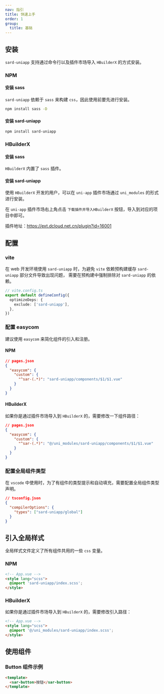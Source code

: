 ```yaml
---
nav: 指引
title: 快速上手
order: 1
group:
  title: 基础
---
```


## 安装

`sard-uniapp` 支持通过命令行以及插件市场导入 `HBuilderX` 的方式安装。

### NPM

#### 安装 sass

`sard-uniapp` 依赖于 `sass` 来构建 `css`，因此使用前要先进行安装。

```bash
npm install sass -D
```

#### 安装 sard-uniapp

```bash
npm install sard-uniapp
```

### HBuilderX

#### 安装 sass

`HBuilderX` 内置了 `sass` 插件。

#### 安装 sard-uniapp

使用 `HBuilderX` 开发的用户，可以在 `uni-app` 插件市场通过 `uni_modules` 的形式进行安装。

在 `uni-app` 插件市场右上角点击 `下载插件并导入HBuilderX` 按钮，导入到对应的项目中即可。

插件地址：<a href="https://ext.dcloud.net.cn/plugin?id=16001" target="_blank">https://ext.dcloud.net.cn/plugin?id=16001</a>

## 配置

### vite

在 web 开发环境使用 `sard-uniapp` 时，为避免 `vite` 依赖预构建缓存 `sard-uniapp` 部分文件导致出现问题，
需要在预构建中强制排除对 `sard-uniapp` 的依赖。

```ts
// vite.config.ts
export default defineConfig({
  optimizeDeps: {
    exclude: ['sard-uniapp'],
  },
})
```

### 配置 easycom

建议使用 `easycom` 来简化组件的引入和注册。

#### NPM

```json
// pages.json
{
  "easycom": {
    "custom": {
      "^sar-(.*)": "sard-uniapp/components/$1/$1.vue"
    }
  }
}
```

#### HBuilderX

如果你是通过插件市场导入到 `HBuilderX` 的，需要修改一下组件路径：

```json
// pages.json
{
  "easycom": {
    "custom": {
      "^sar-(.*)": "@/uni_modules/sard-uniapp/components/$1/$1.vue"
    }
  }
}
```

### 配置全局组件类型

在 `vscode` 中使用时，为了有组件的类型提示和自动填充，需要配置全局组件类型声明。

```json
// tsconfig.json
{
  "compilerOptions": {
    "types": ["sard-uniapp/global"]
  }
}
```

## 引入全局样式

全局样式文件定义了所有组件共用的一些 `css` 变量。

### NPM

```html
<!-- App.vue -->
<style lang="scss">
  @import 'sard-uniapp/index.scss';
</style>
```

### HBuilderX

如果你是通过插件市场导入到 `HBuilderX` 的，需要修改引入路径：

```html
<!-- App.vue -->
<style lang="scss">
  @import '@/uni_modules/sard-uniapp/index.scss';
</style>
```

## 使用组件

### Button 组件示例

```html
<template>
  <sar-button>按钮</sar-button>
</template>
```
